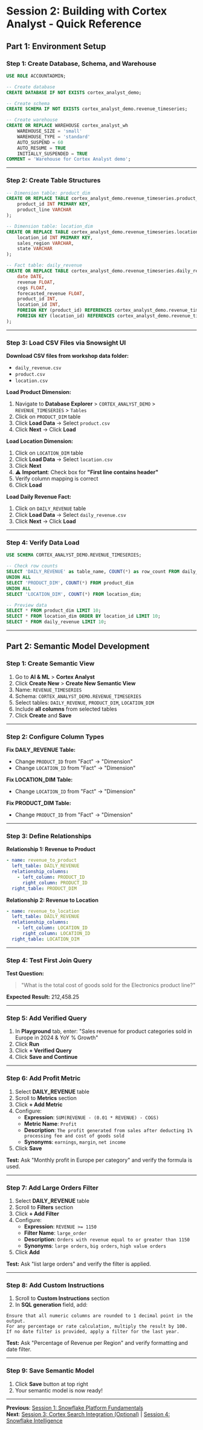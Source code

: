# Session 2: Building with Cortex Analyst - Quick Reference

## Part 1: Environment Setup

### Step 1: Create Database, Schema, and Warehouse

```sql
USE ROLE ACCOUNTADMIN;

-- Create database
CREATE DATABASE IF NOT EXISTS cortex_analyst_demo;

-- Create schema
CREATE SCHEMA IF NOT EXISTS cortex_analyst_demo.revenue_timeseries;

-- Create warehouse
CREATE OR REPLACE WAREHOUSE cortex_analyst_wh
    WAREHOUSE_SIZE = 'small'
    WAREHOUSE_TYPE = 'standard'
    AUTO_SUSPEND = 60
    AUTO_RESUME = TRUE
    INITIALLY_SUSPENDED = TRUE
COMMENT = 'Warehouse for Cortex Analyst demo';
```

---

### Step 2: Create Table Structures

```sql
-- Dimension table: product_dim
CREATE OR REPLACE TABLE cortex_analyst_demo.revenue_timeseries.product_dim (
    product_id INT PRIMARY KEY,
    product_line VARCHAR
);

-- Dimension table: location_dim
CREATE OR REPLACE TABLE cortex_analyst_demo.revenue_timeseries.location_dim (
    location_id INT PRIMARY KEY,
    sales_region VARCHAR,
    state VARCHAR
);

-- Fact table: daily_revenue
CREATE OR REPLACE TABLE cortex_analyst_demo.revenue_timeseries.daily_revenue (
    date DATE,
    revenue FLOAT,
    cogs FLOAT,
    forecasted_revenue FLOAT,
    product_id INT,
    location_id INT,
    FOREIGN KEY (product_id) REFERENCES cortex_analyst_demo.revenue_timeseries.product_dim(product_id),
    FOREIGN KEY (location_id) REFERENCES cortex_analyst_demo.revenue_timeseries.location_dim(location_id)
);
```

---

### Step 3: Load CSV Files via Snowsight UI

**Download CSV files from workshop data folder:**
- `daily_revenue.csv`
- `product.csv`
- `location.csv`

**Load Product Dimension:**
1. Navigate to **Database Explorer** > `CORTEX_ANALYST_DEMO` > `REVENUE_TIMESERIES` > `Tables`
2. Click on `PRODUCT_DIM` table
3. Click **Load Data** → Select `product.csv`
4. Click **Next** → Click **Load**

**Load Location Dimension:**
1. Click on `LOCATION_DIM` table
2. Click **Load Data** → Select `location.csv`
3. Click **Next**
4. ⚠️ **Important**: Check box for **"First line contains header"**
5. Verify column mapping is correct
6. Click **Load**

**Load Daily Revenue Fact:**
1. Click on `DAILY_REVENUE` table
2. Click **Load Data** → Select `daily_revenue.csv`
3. Click **Next** → Click **Load**

---

### Step 4: Verify Data Load

```sql
USE SCHEMA CORTEX_ANALYST_DEMO.REVENUE_TIMESERIES;

-- Check row counts
SELECT 'DAILY_REVENUE' as table_name, COUNT(*) as row_count FROM daily_revenue
UNION ALL
SELECT 'PRODUCT_DIM', COUNT(*) FROM product_dim
UNION ALL
SELECT 'LOCATION_DIM', COUNT(*) FROM location_dim;

-- Preview data
SELECT * FROM product_dim LIMIT 10;
SELECT * FROM location_dim ORDER BY location_id LIMIT 10;
SELECT * FROM daily_revenue LIMIT 10;
```

---

## Part 2: Semantic Model Development

### Step 1: Create Semantic View

1. Go to **AI & ML** > **Cortex Analyst**
2. Click **Create New** > **Create New Semantic View**
3. Name: `REVENUE_TIMESERIES`
4. Schema: `CORTEX_ANALYST_DEMO.REVENUE_TIMESERIES`
5. Select tables: `DAILY_REVENUE`, `PRODUCT_DIM`, `LOCATION_DIM`
6. Include **all columns** from selected tables
7. Click **Create** and **Save**

---

### Step 2: Configure Column Types

**Fix DAILY_REVENUE Table:**
- Change `PRODUCT_ID` from "Fact" → "Dimension"
- Change `LOCATION_ID` from "Fact" → "Dimension"

**Fix LOCATION_DIM Table:**
- Change `LOCATION_ID` from "Fact" → "Dimension"

**Fix PRODUCT_DIM Table:**
- Change `PRODUCT_ID` from "Fact" → "Dimension"

---

### Step 3: Define Relationships

**Relationship 1: Revenue to Product**
```yaml
- name: revenue_to_product
  left_table: DAILY_REVENUE
  relationship_columns:
    - left_column: PRODUCT_ID
      right_column: PRODUCT_ID
  right_table: PRODUCT_DIM
```

**Relationship 2: Revenue to Location**
```yaml
- name: revenue_to_location
  left_table: DAILY_REVENUE
  relationship_columns:
    - left_column: LOCATION_ID
      right_column: LOCATION_ID
  right_table: LOCATION_DIM
```

---

### Step 4: Test First Join Query

**Test Question:**
> "What is the total cost of goods sold for the Electronics product line?"

**Expected Result:** 212,458.25

---

### Step 5: Add Verified Query

1. In **Playground** tab, enter: "Sales revenue for product categories sold in Europe in 2024 & YoY % Growth"
2. Click **Run**
3. Click **+ Verified Query**
4. Click **Save and Continue**

---

### Step 6: Add Profit Metric

1. Select **DAILY_REVENUE** table
2. Scroll to **Metrics** section
3. Click **+ Add Metric**
4. Configure:
   - **Expression**: `SUM(REVENUE - (0.01 * REVENUE) - COGS)`
   - **Metric Name**: `Profit`
   - **Description**: `The profit generated from sales after deducting 1% processing fee and cost of goods sold`
   - **Synonyms**: `earnings`, `margin`, `net income`
5. Click **Save**

**Test:** Ask "Monthly profit in Europe per category" and verify the formula is used.

---

### Step 7: Add Large Orders Filter

1. Select **DAILY_REVENUE** table
2. Scroll to **Filters** section
3. Click **+ Add Filter**
4. Configure:
   - **Expression**: `REVENUE >= 1150`
   - **Filter Name**: `large_order`
   - **Description**: `Orders with revenue equal to or greater than 1150`
   - **Synonyms**: `large orders`, `big orders`, `high value orders`
5. Click **Add**

**Test:** Ask "list large orders" and verify the filter is applied.

---

### Step 8: Add Custom Instructions

1. Scroll to **Custom Instructions** section
2. In **SQL generation** field, add:

```
Ensure that all numeric columns are rounded to 1 decimal point in the output.
For any percentage or rate calculation, multiply the result by 100.
If no date filter is provided, apply a filter for the last year.
```

**Test:** Ask "Percentage of Revenue per Region" and verify formatting and date filter.

---

### Step 9: Save Semantic Model

1. Click **Save** button at top right
2. Your semantic model is now ready!

---

**Previous**: [Session 1: Snowflake Platform Fundamentals](SESSION_1_SNOWFLAKE_FUNDAMENTALS_LIGHT.md)  
**Next**: [Session 3: Cortex Search Integration (Optional)](SESSION_3_CORTEX_SEARCH_INTEGRATION_LIGHT.md) | [Session 4: Snowflake Intelligence](SESSION_4_SNOWFLAKE_INTELLIGENCE_LIGHT.md)

